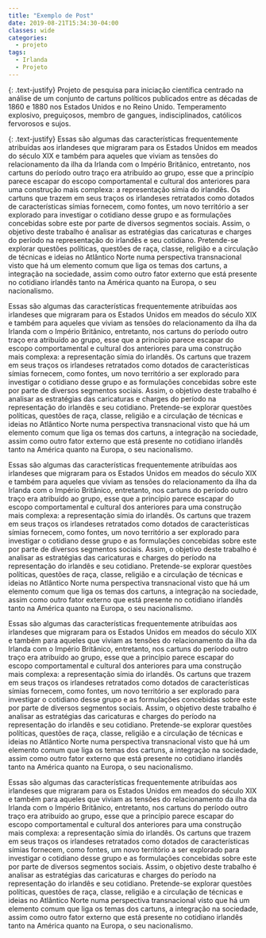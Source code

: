 ```yaml
---
title: "Exemplo de Post"
date: 2019-08-21T15:34:30-04:00
classes: wide
categories:
  - projeto
tags:
  - Irlanda
  - Projeto
---
```

{: .text-justify}
Projeto de pesquisa para iniciação científica centrado na análise de um conjunto de cartuns políticos publicados entre as décadas de 1860 e 1880 nos Estados Unidos e no Reino Unido. Temperamento explosivo, preguiçosos, membro de gangues, indisciplinados, católicos fervorosos e sujos.

{: .text-justify}
Essas são algumas das características frequentemente atribuídas aos irlandeses que migraram para os Estados Unidos em meados do século XIX e também para aqueles que viviam as tensões do relacionamento da ilha da Irlanda com o Império Britânico, entretanto, nos cartuns do período outro traço era atribuído ao grupo, esse que a princípio parece escapar do escopo comportamental e cultural dos anteriores para uma construção mais complexa: a representação símia do irlandês. Os cartuns que trazem em seus traços os irlandeses retratados como dotados de características símias fornecem, como fontes, um novo território a ser explorado para investigar o cotidiano desse grupo e as formulações concebidas sobre este por parte de diversos segmentos sociais. Assim, o objetivo deste trabalho é analisar as estratégias das caricaturas e charges do período na representação do irlandês e seu cotidiano. Pretende-se explorar questões políticas, questões de raça, classe, religião e a circulação de técnicas e ideias no Atlântico Norte numa perspectiva transnacional visto que há um elemento comum que liga os temas dos cartuns, a integração na sociedade, assim como outro fator externo que está presente no cotidiano irlandês tanto na América quanto na Europa, o seu nacionalismo.

Essas são algumas das características frequentemente atribuídas aos irlandeses que migraram para os Estados Unidos em meados do século XIX e também para aqueles que viviam as tensões do relacionamento da ilha da Irlanda com o Império Britânico, entretanto, nos cartuns do período outro traço era atribuído ao grupo, esse que a princípio parece escapar do escopo comportamental e cultural dos anteriores para uma construção mais complexa: a representação símia do irlandês. Os cartuns que trazem em seus traços os irlandeses retratados como dotados de características símias fornecem, como fontes, um novo território a ser explorado para investigar o cotidiano desse grupo e as formulações concebidas sobre este por parte de diversos segmentos sociais. Assim, o objetivo deste trabalho é analisar as estratégias das caricaturas e charges do período na representação do irlandês e seu cotidiano. Pretende-se explorar questões políticas, questões de raça, classe, religião e a circulação de técnicas e ideias no Atlântico Norte numa perspectiva transnacional visto que há um elemento comum que liga os temas dos cartuns, a integração na sociedade, assim como outro fator externo que está presente no cotidiano irlandês tanto na América quanto na Europa, o seu nacionalismo.

Essas são algumas das características frequentemente atribuídas aos irlandeses que migraram para os Estados Unidos em meados do século XIX e também para aqueles que viviam as tensões do relacionamento da ilha da Irlanda com o Império Britânico, entretanto, nos cartuns do período outro traço era atribuído ao grupo, esse que a princípio parece escapar do escopo comportamental e cultural dos anteriores para uma construção mais complexa: a representação símia do irlandês. Os cartuns que trazem em seus traços os irlandeses retratados como dotados de características símias fornecem, como fontes, um novo território a ser explorado para investigar o cotidiano desse grupo e as formulações concebidas sobre este por parte de diversos segmentos sociais. Assim, o objetivo deste trabalho é analisar as estratégias das caricaturas e charges do período na representação do irlandês e seu cotidiano. Pretende-se explorar questões políticas, questões de raça, classe, religião e a circulação de técnicas e ideias no Atlântico Norte numa perspectiva transnacional visto que há um elemento comum que liga os temas dos cartuns, a integração na sociedade, assim como outro fator externo que está presente no cotidiano irlandês tanto na América quanto na Europa, o seu nacionalismo.

Essas são algumas das características frequentemente atribuídas aos irlandeses que migraram para os Estados Unidos em meados do século XIX e também para aqueles que viviam as tensões do relacionamento da ilha da Irlanda com o Império Britânico, entretanto, nos cartuns do período outro traço era atribuído ao grupo, esse que a princípio parece escapar do escopo comportamental e cultural dos anteriores para uma construção mais complexa: a representação símia do irlandês. Os cartuns que trazem em seus traços os irlandeses retratados como dotados de características símias fornecem, como fontes, um novo território a ser explorado para investigar o cotidiano desse grupo e as formulações concebidas sobre este por parte de diversos segmentos sociais. Assim, o objetivo deste trabalho é analisar as estratégias das caricaturas e charges do período na representação do irlandês e seu cotidiano. Pretende-se explorar questões políticas, questões de raça, classe, religião e a circulação de técnicas e ideias no Atlântico Norte numa perspectiva transnacional visto que há um elemento comum que liga os temas dos cartuns, a integração na sociedade, assim como outro fator externo que está presente no cotidiano irlandês tanto na América quanto na Europa, o seu nacionalismo.

Essas são algumas das características frequentemente atribuídas aos irlandeses que migraram para os Estados Unidos em meados do século XIX e também para aqueles que viviam as tensões do relacionamento da ilha da Irlanda com o Império Britânico, entretanto, nos cartuns do período outro traço era atribuído ao grupo, esse que a princípio parece escapar do escopo comportamental e cultural dos anteriores para uma construção mais complexa: a representação símia do irlandês. Os cartuns que trazem em seus traços os irlandeses retratados como dotados de características símias fornecem, como fontes, um novo território a ser explorado para investigar o cotidiano desse grupo e as formulações concebidas sobre este por parte de diversos segmentos sociais. Assim, o objetivo deste trabalho é analisar as estratégias das caricaturas e charges do período na representação do irlandês e seu cotidiano. Pretende-se explorar questões políticas, questões de raça, classe, religião e a circulação de técnicas e ideias no Atlântico Norte numa perspectiva transnacional visto que há um elemento comum que liga os temas dos cartuns, a integração na sociedade, assim como outro fator externo que está presente no cotidiano irlandês tanto na América quanto na Europa, o seu nacionalismo.
